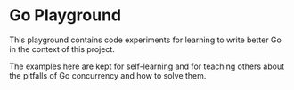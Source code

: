 # Go Playground

This playground contains code experiments for learning to write better Go
in the context of this project.

The examples here are kept for self-learning and for teaching others about
the pitfalls of Go concurrency and how to solve them.
